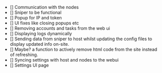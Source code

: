  - [] Communication with the nodes 
 - [] Sniper to be functional
 - [] Popup for IP and token
 - [] UI fixes like closing popups etc
 - [] Removing accounts and tasks from the web ui
 - [] Displaying logs dynamically
 - [] Sending data from sniper to host whilst updating the config files to display updated info on-site.
 - [] Maybe? a function to actively remove html code from the site instead of refreshing.
 - [] Syncing settings with host and nodes to the webui
 - [] Settings UI page